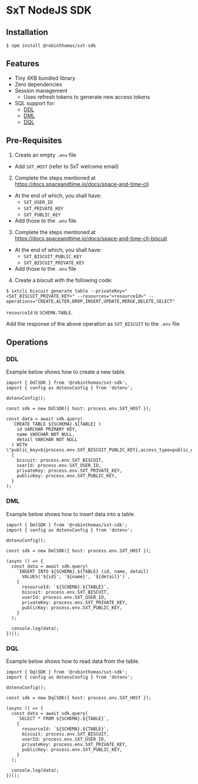 # SxT NodeJS SDK

## Installation

```
$ npm install @robinthomas/sxt-sdk
```

## Features

- Tiny 4KB bundled library
- Zero dependencies
- Session management
  - Uses refresh tokens to generate new access tokens
- SQL support for:
  - [DDL](https://docs.spaceandtime.io/docs/sql-commands#ddl)
  - [DML](https://docs.spaceandtime.io/docs/sql-commands#dml)
  - [DQL](https://docs.spaceandtime.io/docs/sql-commands#dql)

## Pre-Requisites

1. Create an empty `.env` file
  - Add `SXT_HOST` (refer to SxT welcome email)
2. Complete the steps mentioned at https://docs.spaceandtime.io/docs/space-and-time-cli
  - At the end of which, you shall have:
    - `SXT_USER_ID`
    - `SXT_PRIVATE_KEY`
    - `SXT_PUBLIC_KEY`
  - Add those to the `.env` file.
3. Complete the steps mentioned at https://docs.spaceandtime.io/docs/space-and-time-cli-biscuit
  - At the end of which, you shall have:
    - `SXT_BISCUIT_PUBLIC_KEY`
    - `SXT_BISCUIT_PRIVATE_KEY`
  - Add those to the `.env` file
4. Create a biscuit with the following code:
```
$ sxtcli biscuit generate table --privateKey="<SXT_BISCUIT_PRIVATE_KEY>" --resources="<resourceId>" --operations="CREATE,ALTER,DROP,INSERT,UPDATE,MERGE,DELETE,SELECT"
```

`resourceId` is `SCHEMA.TABLE`.

Add the response of the above operation as `SXT_BISCUIT` to the `.env` file

## Operations

### DDL

Example below shows how to create a new table.

```
import { DdlSDK } from '@robinthomas/sxt-sdk';
import { config as dotenvConfig } from 'dotenv';

dotenvConfig();

const sdk = new DdlSDK({ host: process.env.SXT_HOST });

const data = await sdk.query(
  `CREATE TABLE ${SCHEMA}.${TABLE} (
    id VARCHAR PRIMARY KEY,
    name VARCHAR NOT NULL,
    detail VARCHAR NOT NULL
  ) WITH \"public_key=${process.env.SXT_BISCUIT_PUBLIC_KEY},access_type=public_write\"`,
  {
    biscuit: process.env.SXT_BISCUIT,
    userId: process.env.SXT_USER_ID,
    privateKey: process.env.SXT_PRIVATE_KEY,
    publicKey: process.env.SXT_PUBLIC_KEY,
  }
);
```

### DML

Example below shows how to insert data into a table.

```
import { DmlSDK } from '@robinthomas/sxt-sdk';
import { config as dotenvConfig } from 'dotenv';

dotenvConfig();

const sdk = new DmlSDK({ host: process.env.SXT_HOST });

(async () => {
  const data = await sdk.query(
    `INSERT INTO ${SCHEMA}.${TABLE} (id, name, detail)
      VALUES('${id}', '${name}', '${detail}')`,
    {
      resourceId: `${SCHEMA}.${TABLE}`,
      biscuit: process.env.SXT_BISCUIT,
      userId: process.env.SXT_USER_ID,
      privateKey: process.env.SXT_PRIVATE_KEY,
      publicKey: process.env.SXT_PUBLIC_KEY,
    }
  );

  console.log(data);
})();
```

### DQL

Example below shows how to read data from the table.

```
import { DqlSDK } from '@robinthomas/sxt-sdk';
import { config as dotenvConfig } from 'dotenv';

dotenvConfig();

const sdk = new DqlSDK({ host: process.env.SXT_HOST });

(async () => {
  const data = await sdk.query(
    `SELECT * FROM ${SCHEMA}.${TABLE}`,
    {
      resourceId: `${SCHEMA}.${TABLE}`,
      biscuit: process.env.SXT_BISCUIT,
      userId: process.env.SXT_USER_ID,
      privateKey: process.env.SXT_PRIVATE_KEY,
      publicKey: process.env.SXT_PUBLIC_KEY,
    }
  );

  console.log(data);
})();
```
